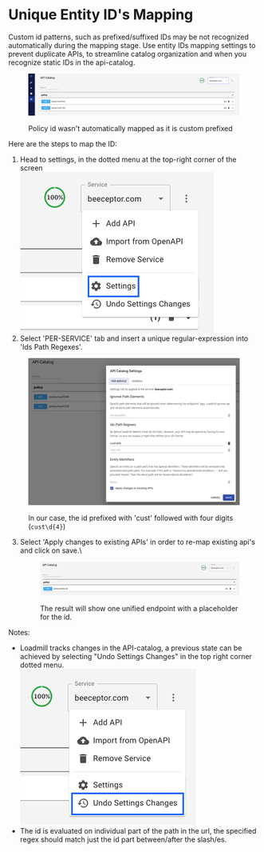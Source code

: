 # Unique Entity ID's Mapping

Custom id patterns, such as prefixed/suffixed IDs may be not recognized automatically during the mapping stage. Use entity IDs mapping settings to prevent duplicate APIs, to streamline catalog organization and when you recognize static IDs in the api-catalog.

<figure><img src="../../../.gitbook/assets/image (3).png" alt=""><figcaption><p>Policy id wasn't automatically mapped as it is custom prefixed</p></figcaption></figure>

Here are the steps to map the ID:

1. Head to settings, in the dotted menu at the top-right corner of the screen\
   &#x20;![](<../../../.gitbook/assets/image (4).png>)
2. Select 'PER-SERVICE' tab and insert a unique regular-expression into 'Ids Path Regexes'.

<figure><img src="../../../.gitbook/assets/image (6).png" alt=""><figcaption><p>In our case, the id prefixed with 'cust' followed with four digits (<code>cust\d{4}</code>)</p></figcaption></figure>

3.  Select 'Apply changes to existing APIs' in order to re-map existing api's and click on save.\


    <figure><img src="../../../.gitbook/assets/image (7).png" alt=""><figcaption><p>The result will show one unified endpoint with a placeholder for the id.</p></figcaption></figure>



Notes:

* Loadmill tracks changes in the API-catalog, a previous state can be achieved by selecting "Undo Settings Changes" in the top right corner dotted menu.\
  ![](<../../../.gitbook/assets/image (9).png>)
* The id is evaluated on individual part of the path in the url, the specified regex should match just the id part between/after the slash/es.
